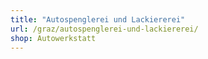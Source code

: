 ```yaml
---
title: "Autospenglerei und Lackiererei"
url: /graz/autospenglerei-und-lackiererei/
shop: Autowerkstatt
---
```

